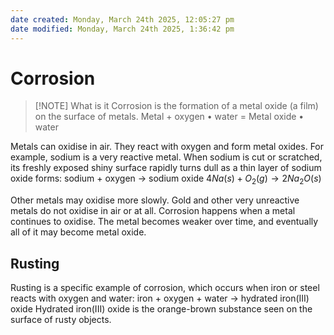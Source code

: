 ```yaml
---
date created: Monday, March 24th 2025, 12:05:27 pm
date modified: Monday, March 24th 2025, 1:36:42 pm
---
```


# Corrosion

> [!NOTE] What is it
> Corrosion is the formation of a metal oxide (a film) on the surface of metals.
> Metal + oxygen • water = Metal oxide • water

Metals can oxidise in air. They react with oxygen and form metal oxides. For example, sodium is a very reactive metal.
When sodium is cut or scratched, its freshly exposed shiny surface rapidly turns dull as a thin layer of sodium oxide forms:
sodium + oxygen $\to$ sodium oxide
$4Na(s)+O_{2}(g)\to2Na_{2}O(s)$

Other metals may oxidise more slowly. Gold and other very unreactive metals do not oxidise in air or at all. Corrosion happens when a metal continues to oxidise. The metal becomes weaker over time, and eventually all of it may become metal oxide.
## Rusting
Rusting is a specific example of corrosion, which occurs when iron or steel reacts with oxygen and water:
iron + oxygen + water → hydrated iron(III) oxide
Hydrated iron(III) oxide is the orange-brown substance seen on the surface of rusty objects.